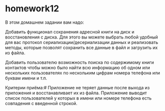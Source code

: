 # homework12

В этом домашнем задании вам надо:

Добавить функционал сохранения адресной книги на диск и восстановления с диска. Для этого вы можете выбрать любой удобный для вас протокол сериализации/десериализации данных и реализовать методы, которые позволят сохранить все данные в файл и загрузить их из файла.

Добавить пользователю возможность поиска по содержимому книги контактов чтобы можно было найти всю информацию об одном или нескольких пользователях по нескольким цифрам номера телефона или буквам имени и т.п.

Критерии приёма:#
Приложение не теряет данные после выхода из приложения и восстанавливает их из файла.
Приложение выводит список пользователей у которых в имени или номере телефона есть совпадения с введенной строкой.
